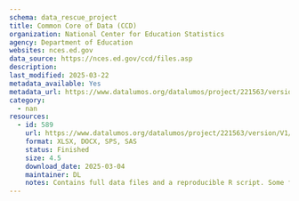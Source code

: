 ```yaml
---
schema: data_rescue_project 
title: Common Core of Data (CCD)
organization: National Center for Education Statistics
agency: Department of Education
websites: nces.ed.gov
data_source: https://nces.ed.gov/ccd/files.asp
description: 
last_modified: 2025-03-22
metadata_available: Yes
metadata_url: https://www.datalumos.org/datalumos/project/221563/version/V1/view
category:
  - nan 
resources:
  - id: 589
    url: https://www.datalumos.org/datalumos/project/221563/version/V1/view
    format: XLSX, DOCX, SPS, SAS
    status: Finished
    size: 4.5
    download_date: 2025-03-04
    maintainer: DL
    notes: Contains full data files and a reproducible R script. Some files may be out of place in the "Prior Release and Documentation" folder, but all files are present nonetheless.
---
```

